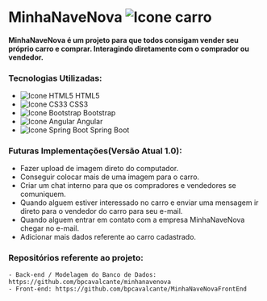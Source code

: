 # MinhaNaveNova ![Icone carro](https://i.imgur.com/8yn0yJ5.png)

#### MinhaNaveNova é um projeto para que todos consigam vender seu próprio carro e comprar. Interagindo diretamente com o comprador ou vendedor.


### Tecnologias Utilizadas:
 - ![Icone HTML5](https://i.imgur.com/1uU0UOw.png) HTML5
 - ![Icone CS33](https://i.imgur.com/UHlZDyc.png) CSS3
 - ![Icone Bootstrap](https://i.imgur.com/zWZX5r6.png) Bootstrap
 - ![Icone Angular](https://i.imgur.com/0YNddXe.png) Angular
 - ![Icone Spring Boot](https://i.imgur.com/vHgAc8x.png) Spring Boot
 
 ### Futuras Implementações(Versão Atual 1.0):
   - Fazer upload de imagem direto do computador.
   - Conseguir colocar mais de uma imagem para o carro.
   - Criar um chat interno para que os compradores e vendedores se comuniquem.
   - Quando alguem estiver interessado no carro e enviar uma mensagem ir direto para o vendedor do carro para seu e-mail.
   - Quando alguem entrar em contato com a empresa MinhaNaveNova chegar no e-mail.
   - Adicionar mais dados referente ao carro cadastrado.
   
  ### Repositórios referente ao projeto:
    - Back-end / Modelagem do Banco de Dados: https://github.com/bpcavalcante/minhanavenova
    - Front-end: https://github.com/bpcavalcante/MinhaNaveNovaFrontEnd
   
   
   
